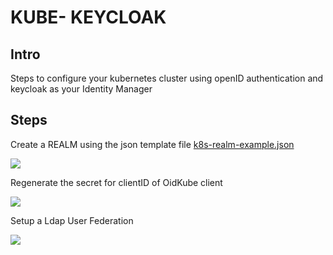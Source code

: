 # KUBE- KEYCLOAK

## Intro

Steps to configure your kubernetes cluster using openID authentication and keycloak as your Identity Manager

## Steps


Create a REALM using the json template file [k8s-realm-example.json](./k8s-realm-example.json)

![](https://i.imgur.com/RHhAnxC.png)

Regenerate the secret for clientID of OidKube client

![](https://i.imgur.com/rv1S385.png)

Setup a Ldap User Federation

![](https://i.imgur.com/stlRm82.png)






